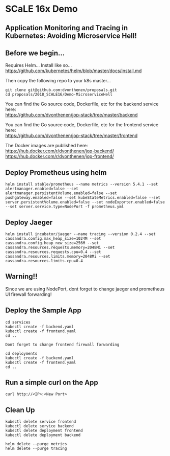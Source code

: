 # SCaLE 16x Demo
## Application Monitoring and Tracing in Kubernetes: Avoiding Microservice Hell!

## Before we begin...

Requires Helm... Install like so...  
https://github.com/kubernetes/helm/blob/master/docs/install.md

Then copy the following repo to your k8s master...
```
git clone git@github.com:dvonthenen/proposals.git
cd proposals/2018_SCALE16/Demo-MicroserviceHell
```

You can find the Go source code, Dockerfile, etc for the backend service here:  
https://github.com/dvonthenen/jop-stack/tree/master/backend

You can find the Go source code, Dockerfile, etc for the frontend service here:  
https://github.com/dvonthenen/jop-stack/tree/master/frontend

The Docker images are published here:  
https://hub.docker.com/r/dvonthenen/jop-backend/  
https://hub.docker.com/r/dvonthenen/jop-frontend/

## Deploy Prometheus using helm

```
helm install stable/prometheus --name metrics --version 5.4.1 --set alertmanager.enabled=false --set alertmanager.persistentVolume.enabled=false --set pushgateway.enabled=false --set kubeStateMetrics.enabled=false --set server.persistentVolume.enabled=false --set nodeExporter.enabled=false --set server.service.type=NodePort -f prometheus.yml
```

## Deploy Jaeger

```
helm install incubator/jaeger --name tracing --version 0.2.4 --set cassandra.config.max_heap_size=1024M --set cassandra.config.heap_new_size=256M --set cassandra.resources.requests.memory=2048Mi --set cassandra.resources.requests.cpu=0.4 --set cassandra.resources.limits.memory=2048Mi --set cassandra.resources.limits.cpu=0.4
```

## Warning!!

Since we are using NodePort, dont forget to change jaeger and prometheus UI firewall forwarding!

## Deploy the Sample App

```
cd services
kubectl create -f backend.yaml
kubectl create -f frontend.yaml
cd ..

Dont forget to change frontend firewall forwarding

cd deployments
kubectl create -f backend.yaml
kubectl create -f frontend.yaml
cd ..
```

## Run a simple curl on the App

```
curl http://<IP>:<New Port>
```

## Clean Up

```
kubectl delete service frontend
kubectl delete service backend
kubectl delete deployment frontend
kubectl delete deployment backend

helm delete --purge metrics
helm delete --purge tracing
```
